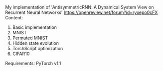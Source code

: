 My implementation of 'AntisymmetricRNN: A Dynamical System View on Recurrent Neural Networks'
https://openreview.net/forum?id=ryxepo0cFX
Content:
1. Basic implementation
2. MNIST
3. Permuted MNIST
4. Hidden state evolution
5. TorchScript optimization
6. CIFAR10

Requirements:
 PyTorch v1.1
